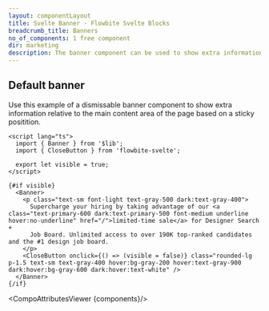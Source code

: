 ```yaml
---
layout: componentLayout
title: Svelte Banner - Flowbite Svelte Blocks
breadcrumb_title: Banners
no_of_components: 1 free component
dir: marketing
description: The banner component can be used to show extra information or enable interactions with the user without affecting the main content area of the website.
---
```


<script>
  import { TableProp, TableDefaultRow, CompoAttributesViewer } from '../utils'
  import componentData1 from '../component-data/Banner.json'
  const components = 'Banner'
</script>

## Default banner

Use this example of a dismissable banner component to show extra information relative to the main content area of the page based on a sticky positition.

```svelte example
<script lang="ts">
  import { Banner } from '$lib';
  import { CloseButton } from 'flowbite-svelte';

  export let visible = true;
</script>

{#if visible}
  <Banner>
    <p class="text-sm font-light text-gray-500 dark:text-gray-400">
      Supercharge your hiring by taking advantage of our <a class="text-primary-600 dark:text-primary-500 font-medium underline hover:no-underline" href="/">limited-time sale</a> for Designer Search +
      Job Board. Unlimited access to over 190K top-ranked candidates and the #1 design job board.
    </p>
    <CloseButton onclick={() => (visible = false)} class="rounded-lg p-1.5 text-sm text-gray-400 hover:bg-gray-200 hover:text-gray-900 dark:hover:bg-gray-600 dark:hover:text-white" />
  </Banner>
{/if}
```

<CompoAttributesViewer {components}/>
